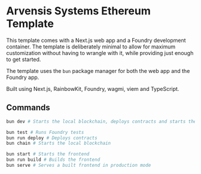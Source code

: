 # Arvensis Systems Ethereum Template

This template comes with a Next.js web app and a Foundry development container. The template is deliberately minimal to allow for maximum customization without having to wrangle with it, while providing just enough to get started.

The template uses the `bun` package manager for both the web app and the Foundry app.

Built using Next.js, RainbowKit, Foundry, wagmi, viem and TypeScript.

## Commands

```bash
bun dev # Starts the local blockchain, deploys contracts and starts the frontend

bun test # Runs Foundry tests
bun run deploy # Deploys contracts
bun chain # Starts the local blockchain

bun start # Starts the frontend
bun run build # Builds the frontend
bun serve # Serves a built frontend in production mode
```
